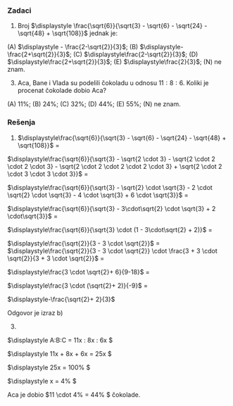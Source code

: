 ### Zadaci

1. Broj $\displaystyle \frac{\sqrt{6}}{\sqrt{3} - \sqrt{6} - \sqrt{24} - \sqrt{48} + \sqrt{108}}$ jednak je:

(A) $\displaystyle - \frac{2-\sqrt{2}}{3}$;
(B) $\displaystyle- \frac{2+\sqrt{2}}{3}$;
(C) $\displaystyle\frac{2-\sqrt{2}}{3}$;
(D) $\displaystyle\frac{2+\sqrt{2}}{3}$;
(E) $\displaystyle\frac{2}{3}$;
(N) ne znam.

3. Aca, Bane i Vlada su podelili čokoladu u odnosu $\displaystyle 11 : 8 : 6$. Koliki je procenat čokolade
dobio Aca?

(A) 11%; 
(B) 24%; 
(C) 32%; 
(D) 44%; 
(E) 55%; 
(N) ne znam.


### Rešenja

1. $\displaystyle\frac{\sqrt{6}}{\sqrt{3} - \sqrt{6} - \sqrt{24} - \sqrt{48} + \sqrt{108}}$  = 

$\displaystyle\frac{\sqrt{6}}{\sqrt{3} - \sqrt{2 \cdot 3} - \sqrt{2 \cdot 2 \cdot 2 \cdot 3} - \sqrt{2 \cdot 2 \cdot 2 \cdot 2 \cdot 3}  + \sqrt{2 \cdot 2 \cdot 3 \cdot 3 \cdot 3}}$ =

$\displaystyle\frac{\sqrt{6}}{\sqrt{3} - \sqrt{2} \cdot \sqrt{3} - 2 \cdot \sqrt{2} \cdot \sqrt{3} - 4 \cdot \sqrt{3}  +  6 \cdot \sqrt{3}}$ =

$\displaystyle\frac{\sqrt{6}}{\sqrt{3} - 3\cdot\sqrt{2} \cdot \sqrt{3} +  2 \cdot\sqrt{3}}$ =

$\displaystyle\frac{\sqrt{6}}{\sqrt{3} \cdot (1 - 3\cdot\sqrt{2} + 2)}$ =

$\displaystyle\frac{\sqrt{2}}{3 - 3 \cdot \sqrt{2}}$ =
$\displaystyle\frac{\sqrt{2}}{3 - 3 \cdot \sqrt{2}} \cdot \frac{3 + 3 \cdot \sqrt{2}}{3 + 3 \cdot \sqrt{2}}$  =

$\displaystyle\frac{3 \cdot \sqrt{2}+ 6}{9-18}$  =

$\displaystyle\frac{3 \cdot (\sqrt{2}+ 2)}{-9}$  =

$\displaystyle-\frac{\sqrt{2}+ 2}{3}$ 

Odgovor je izraz b) 



3. 
$\displaystyle A:B:C  = 11x : 8x : 6x $

$\displaystyle 11x + 8x + 6x = 25x $

$\displaystyle 25x = 100\% $

$\displaystyle x = 4\% $

Aca je dobio 
$11 \cdot 4\% = 44\%  $ 
 čokolade.







